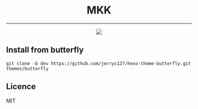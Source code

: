 <h1 align="center">MKK</h1>


---

<center><img src="https://cdn.jsdelivr.net/gh/catcooc/catcoocblogimg@main/img/preview.png"/></center>

Install from butterfly
---
```
git clone -b dev https://github.com/jerryc127/hexo-theme-butterfly.git themes/butterfly
```

Licence
---
MIT

